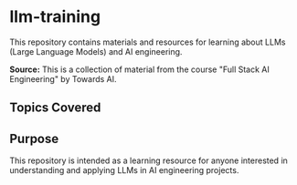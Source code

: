# llm-training

This repository contains materials and resources for learning about LLMs (Large Language Models) and AI engineering.

**Source:** This is a collection of material from the course "Full Stack AI Engineering" by Towards AI.

## Topics Covered

## Purpose

This repository is intended as a learning resource for anyone interested in understanding and applying LLMs in AI engineering projects.
